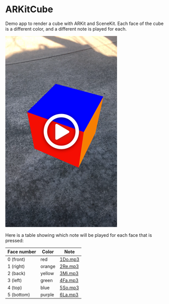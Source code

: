 # ARKitCube
Demo app to render a cube with ARKit and SceneKit. Each face of the cube is a different color, and a different note is played for each.

[![Video of the app](https://github.com/aheze/DeveloperAssets/blob/master/PlayArCube.png?raw=true)](https://drive.google.com/file/d/1YVZ8GmiXHFXEx-aGx4h4gKprpPeCjvaS/view?usp=sharing)

Here is a table showing which note will be played for each face that is pressed:

Face number | Color | Note
--- | --- | ---
0 (front) | red | [1Do.mp3](https://drive.google.com/uc?export=view&id=1lKvyJr7OGgDOJqcSYz7DsFPnKSzeFNrf)
1 (right) | orange | [2Re.mp3](https://drive.google.com/uc?export=view&id=1Usa1h_6Ft0CQxksCBqPY3os8HSDv3gKG)
2 (back) | yellow | [3Mi.mp3](https://drive.google.com/uc?export=view&id=1gANm3fix4zACNej28pIUqOfCwHzLFj-P)
3 (left) | green | [4Fa.mp3](https://drive.google.com/uc?export=view&id=19n84EpfaEilxXpOuSQlS3RyskcnTYiZl)
4 (top) | blue | [5So.mp3](https://drive.google.com/uc?export=view&id=1QIJABrbopVd0GNRxaQTLAAMi1HN8rvHQ)
5 (bottom) | purple | [6La.mp3](https://drive.google.com/uc?export=view&id=178iFmo8R3JYfr6tHoRNQJsuiIs5XgL-c)

